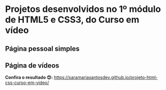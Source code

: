 # Projetos desenvolvidos no 1º módulo de HTML5 e CSS3, do Curso em vídeo

## Página pessoal simples

## Página de vídeos

**Confira o resultado 😊:** https://saramariasantosdev.github.io/projeto-html-css-curso-em-video/
